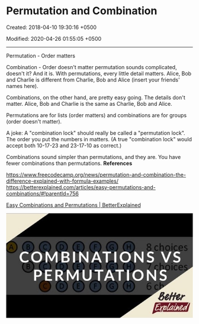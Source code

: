 # Permutation and Combination

Created: 2018-04-10 19:30:16 +0500

Modified: 2020-04-26 01:55:05 +0500

---

Permutation - Order matters

Combination - Order doesn't matter
permutation sounds complicated, doesn't it? And it is. With permutations, every little detail matters. Alice, Bob and Charlie is different from Charlie, Bob and Alice (insert your friends' names here).

Combinations, on the other hand, are pretty easy going. The details don't matter. Alice, Bob and Charlie is the same as Charlie, Bob and Alice.

Permutations are for lists (order matters) and combinations are for groups (order doesn't matter).

A joke: A "combination lock" should really be called a "permutation lock". The order you put the numbers in matters. (A true "combination lock" would accept both 10-17-23 and 23-17-10 as correct.)

Combinations sound simpler than permutations, and they are. You have fewer combinations than permutations.
**References**

<https://www.freecodecamp.org/news/permutation-and-combination-the-difference-explained-with-formula-examples/>
<https://betterexplained.com/articles/easy-permutations-and-combinations/#!parentId=756>

[Easy Combinations and Permutations | BetterExplained](https://www.youtube.com/watch?v=bAk_7p5gAWc)

![COMBINATIONS vs PERMlJTATlONS E (Μάι ](media/Permutation-and-Combination-image1.jpg)

